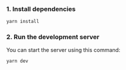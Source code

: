 ### 1. Install dependencies

```bash
yarn install
```

### 2. Run the development server

You can start the server using this command:

```bash
yarn dev
```

